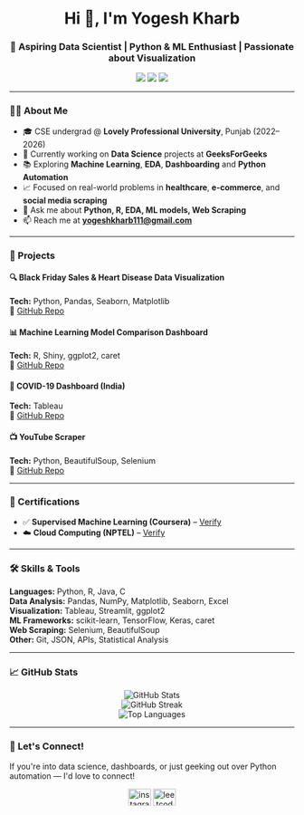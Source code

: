 <h1 align="center">Hi 👋, I'm Yogesh Kharb</h1>
<h3 align="center">🚀 Aspiring Data Scientist | Python & ML Enthusiast | Passionate about Visualization</h3>

<p align="center">
  <a href="mailto:yogeshkharb111@gmail.com"><img src="https://img.shields.io/badge/Gmail-D14836?style=for-the-badge&logo=gmail&logoColor=white"/></a>
  <a href="https://www.linkedin.com/in/yogesh-kharb-0b169a1b6/"><img src="https://img.shields.io/badge/LinkedIn-blue?style=for-the-badge&logo=linkedin&logoColor=white"/></a>
  <a href="https://github.com/Yogeshkharb111"><img src="https://img.shields.io/badge/GitHub-100000?style=for-the-badge&logo=github&logoColor=white"/></a>
</p>

---

### 👨‍💻 About Me

- 🎓 CSE undergrad @ **Lovely Professional University**, Punjab (2022–2026)
- 🔭 Currently working on **Data Science** projects at **GeeksForGeeks**
- 📚 Exploring **Machine Learning**, **EDA**, **Dashboarding** and **Python Automation**
- 📈 Focused on real-world problems in **healthcare**, **e-commerce**, and **social media scraping**
- 💬 Ask me about **Python, R, EDA, ML models, Web Scraping**
- 📫 Reach me at **yogeshkharb111@gmail.com**

---

### 💼 Projects

#### 🔍 Black Friday Sales & Heart Disease Data Visualization
**Tech:** Python, Pandas, Seaborn, Matplotlib  
🔗 [GitHub Repo](https://github.com/Yogeshkharb111/Black_friday_salesAndHeart_Disease_Visulization)

#### 📊 Machine Learning Model Comparison Dashboard
**Tech:** R, Shiny, ggplot2, caret  
🔗 [GitHub Repo](https://github.com/Yogeshkharb111/Machine-Learning-and-Student-Performance-and-Clustering-Mall-Customers-Analysis)

#### 🦠 COVID-19 Dashboard (India)
**Tech:** Tableau  
🔗 [GitHub Repo](https://github.com/Yogeshkharb111/COVID-19-in-India-Dashboard-Analysis-using-Tableau)

#### 📺 YouTube Scraper
**Tech:** Python, BeautifulSoup, Selenium  
🔗 [GitHub Repo](https://github.com/Yogeshkharb111/Youtube_Scraper)

---

### 📜 Certifications

- ✅ **Supervised Machine Learning (Coursera)** – [Verify](https://www.coursera.org/account/accomplishments/verify/J013CPQXNG7N)
- ☁️ **Cloud Computing (NPTEL)** – [Verify](https://www.edureka.co/certificates/mycertificate/6e9a9284007468463da0a06a0f5caf6b)

---

### 🛠️ Skills & Tools

**Languages:** Python, R, Java, C  
**Data Analysis:** Pandas, NumPy, Matplotlib, Seaborn, Excel  
**Visualization:** Tableau, Streamlit, ggplot2  
**ML Frameworks:** scikit-learn, TensorFlow, Keras, caret  
**Web Scraping:** Selenium, BeautifulSoup  
**Other:** Git, JSON, APIs, Statistical Analysis

---

### 📈 GitHub Stats

<p align="center">
  <img src="https://github-readme-stats.vercel.app/api?username=Yogeshkharb111&show_icons=true&theme=radical" alt="GitHub Stats" />
  <br/>
  <img src="https://github-readme-streak-stats.herokuapp.com/?user=Yogeshkharb111&theme=radical" alt="GitHub Streak" />
  <br/>
  <img src="https://github-readme-stats.vercel.app/api/top-langs/?username=Yogeshkharb111&layout=compact&theme=radical" alt="Top Languages" />
</p>

---

### 🤝 Let's Connect!

If you're into data science, dashboards, or just geeking out over Python automation — I'd love to connect!

<p align="center">
  <a href="https://instagram.com/yogeshchaudhary111" target="blank"><img src="https://raw.githubusercontent.com/rahuldkjain/github-profile-readme-generator/master/src/images/icons/Social/instagram.svg" alt="instagram" height="30" width="40" /></a>
  <a href="https://www.leetcode.com/yogesh_kharb" target="blank"><img src="https://raw.githubusercontent.com/rahuldkjain/github-profile-readme-generator/master/src/images/icons/Social/leet-code.svg" alt="leetcode" height="30" width="40" /></a>
</p>
